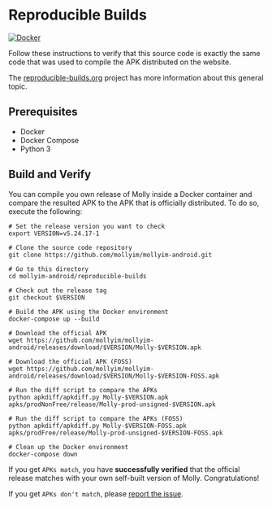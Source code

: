 # Reproducible Builds

[![Docker](https://github.com/mollyim/mollyim-android/actions/workflows/docker.yml/badge.svg)](https://github.com/mollyim/mollyim-android/actions/workflows/docker.yml)

Follow these instructions to verify that this source code is exactly the same code that was used to compile the APK distributed on the website.

The [reproducible-builds.org](https://reproducible-builds.org/) project has more information about this general topic.

## Prerequisites

- Docker
- Docker Compose
- Python 3

## Build and Verify

You can compile you own release of Molly inside a Docker container and compare the resulted APK to the APK that is officially distributed. To do so, execute the following:

```shell
# Set the release version you want to check
export VERSION=v5.24.17-1

# Clone the source code repository
git clone https://github.com/mollyim/mollyim-android.git

# Go to this directory
cd mollyim-android/reproducible-builds

# Check out the release tag
git checkout $VERSION

# Build the APK using the Docker environment
docker-compose up --build

# Download the official APK
wget https://github.com/mollyim/mollyim-android/releases/download/$VERSION/Molly-$VERSION.apk

# Download the official APK (FOSS)
wget https://github.com/mollyim/mollyim-android/releases/download/$VERSION/Molly-$VERSION-FOSS.apk

# Run the diff script to compare the APKs
python apkdiff/apkdiff.py Molly-$VERSION.apk apks/prodNonFree/release/Molly-prod-unsigned-$VERSION.apk

# Run the diff script to compare the APKs (FOSS)
python apkdiff/apkdiff.py Molly-$VERSION-FOSS.apk apks/prodFree/release/Molly-prod-unsigned-$VERSION-FOSS.apk

# Clean up the Docker environment
docker-compose down
```

If you get `APKs match`, you have **successfully verified** that the official release matches with your own self-built version of Molly. Congratulations!

If you get `APKs don't match`, please [report the issue](https://github.com/mollyim/mollyim-android/issues).
